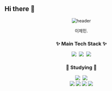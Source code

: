 ## Hi there 👋

<!--
**GJeMin/GJeMin** is a ✨ _special_ ✨ repository because its `README.md` (this file) appears on your GitHub profile.

Here are some ideas to get you started:

- 🔭 I’m currently working on ...
- 🌱 I’m currently learning ...
- 👯 I’m looking to collaborate on ...
- 🤔 I’m looking for help with ...
- 💬 Ask me about ...
- 📫 How to reach me: ...
- 😄 Pronouns: ...
- ⚡ Fun fact: ...
-->

<div align="center">
   
  ![header](https://capsule-render.vercel.app/api?type=rounded&color=timeGradient&text=Welcome%202%20JeongHyeon2's%20GitHub%20👋&animation=twinkling&fontSize=40&fontAlignY=50&fontAlign=50&height=180)
  <div>
   이제민.
     </div>
      <h3 align="center">✨ Main Tech Stack ✨</h3>
      <div align="center">
        <img src="https://img.shields.io/badge/Unity-20232a.svg?style=for-the-badge&logo=unity&logoColor=#FFFFFF" />&nbsp
        <img src="https://img.shields.io/badge/Rider-E34F26.svg?style=for-the-badge&logo=rider&logoColor=#000000" />&nbsp
         <img src="https://img.shields.io/badge/c%23-512BD4?style=flat-square&logo=csharp&logoColor=white" />
      </div>
     
   <div>
     <h3>🌱 Studying 🌱</h3>
         <img src="https://img.shields.io/badge/Unrealengine-20232a.svg?style=for-the-badge&logo=unrealengine&logoColor=#0E1128" />&nbsp
         <img src="https://img.shields.io/badge/python-3776AB?style=flat-square&logo=python&logoColor=white"/>               
   </div>
   <div>
       <img src="https://img.shields.io/badge/-ReactJs-61DAFB?logo=react&logoColor=white&style=flat-square"/>
      <img src ="https://shields.io/badge/JavaScript-F7DF1E?logo=JavaScript&logoColor=000&style=flat-square"/>
      <img src="https://img.shields.io/badge/HTML-FFA500?style=flat-square&logo=html5&logoColor=white"/>
     <img src="https://img.shields.io/badge/CSS-1572B6?style=flat-square&logo=css3&logoColor=white"/>
   </div>
</div>
